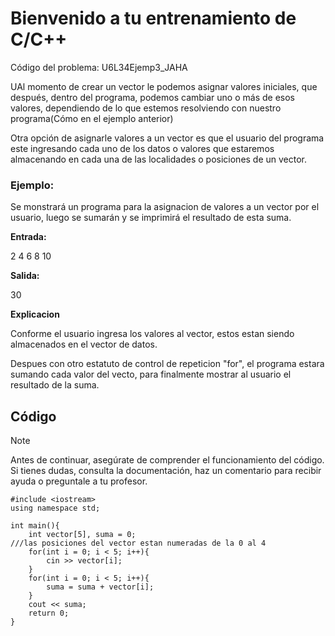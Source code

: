 # Bienvenido a tu entrenamiento de C/C++

Código del problema: U6L34Ejemp3_JAHA

UAl momento de crear un vector le podemos asignar valores iniciales, que
después, dentro del programa, podemos cambiar uno o más de esos valores,
dependiendo de lo que estemos resolviendo con nuestro programa(Cómo en el ejemplo anterior)

Otra opción de asignarle valores a un vector es que el usuario del programa
este ingresando cada uno de los datos o valores que estaremos almacenando en
cada una de las localidades o posiciones de un vector.

### Ejemplo:

Se monstrará un programa para la asignacion de valores a un vector por el usuario, luego se sumarán y se imprimirá el resultado de esta suma.

**Entrada:**

2 4 6 8 10

**Salida:**

30

**Explicacion**

Conforme el usuario ingresa los valores al vector, estos estan siendo almacenados en el vector de datos.

Despues con otro estatuto de control de repeticion "for", el programa estara sumando cada valor del vecto, para finalmente mostrar al usuario el resultado de la suma.

## Código

> [!NOTE]  
> Antes de continuar, asegúrate de comprender el funcionamiento del código.  
> Si tienes dudas, consulta la documentación, haz un comentario para recibir ayuda o preguntale a tu profesor.

```
#include <iostream>
using namespace std;

int main(){
	int vector[5], suma = 0;
///las posiciones del vector estan numeradas de la 0 al 4
  	for(int i = 0; i < 5; i++){
	 	cin >> vector[i];
	}
    for(int i = 0; i < 5; i++){
		suma = suma + vector[i];
	}
  	cout << suma;
  	return 0;
}
```
